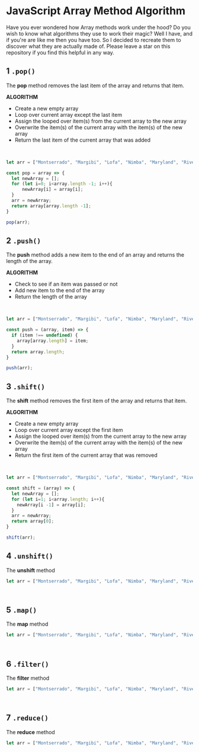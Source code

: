 # JavaScript Array Method Algorithm
Have you ever wondered how Array methods work under the hood? Do you wish to know what algorithms they use to work their magic? Well I have, and if you're are like me then you have too. So I decided to recreate them to discover what they are actually made of. Please leave a star on this repository if you find this helpful in any way.

<!-- The pop method code section -->
## 1 <code>.pop()</code>
The <strong>pop</strong> method removes the last item of the array and returns that item.

<strong>ALGORITHM</strong>
+ Create a new empty array
+ Loop over current array except the last item
+ Assign the looped over item(s) from the current array to the new array
+ Overwrite the item(s) of the current array with the item(s) of the new array
+ Return the last item of the current array that was added

<br>

```js
let arr = ["Montserrado", "Margibi", "Lofa", "Nimba", "Maryland", "Rivercess", "Gbarpolu", "Bomi", "Sinoe"];

const pop = array => {
  let newArray = [];
  for (let i=0; i<array.length -1; i++){
      newArray[i] = array[i];
  }
  arr = newArray;
  return array[array.length -1];
}

pop(arr);
```

<!-- The push method code section -->
## 2 <code>.push()</code>
The <strong>push</strong> method adds a new item to the end of an array and returns the length of the array.

<strong>ALGORITHM</strong>
+ Check to see if an item was passed or not
+ Add new item to the end of the array
+ Return the length of the array

<br>

```js
let arr = ["Montserrado", "Margibi", "Lofa", "Nimba", "Maryland", "Rivercess", "Gbarpolu", "Bomi", "Sinoe"];

const push = (array, item) => {
  if (item !== undefined) {
    array[array.length] = item;
  }
  return array.length;
} 

push(arr);
```

<!-- The shift method code section -->
## 3 <code>.shift()</code>
The <strong>shift</strong> method removes the first item of the array and returns that item.

<strong>ALGORITHM</strong>
+ Create a new empty array
+ Loop over current array except the first item
+ Assign the looped over item(s) from the current array to the new array
+ Overwrite the item(s) of the current array with the item(s) of the new array
+ Return the first item of the current array that was removed

<br>

```js
let arr = ["Montserrado", "Margibi", "Lofa", "Nimba", "Maryland", "Rivercess", "Gbarpolu", "Bomi", "Sinoe"];

const shift = (array) => {
  let newArray = []; 
  for (let i=1; i<array.length; i++){
    newArray[i -1] = array[i];
  }
  arr = newArray;
  return array[0];
} 

shift(arr);
```

<!-- The unshift method code section -->
## 4 <code>.unshift()</code>
The <strong>unshift</strong> method

```js
let arr = ["Montserrado", "Margibi", "Lofa", "Nimba", "Maryland", "Rivercess", "Gbarpolu", "Bomi", "Sinoe"];




```

<!-- The map method code section -->
## 5 <code>.map()</code>
The <strong>map</strong> method 

```js
let arr = ["Montserrado", "Margibi", "Lofa", "Nimba", "Maryland", "Rivercess", "Gbarpolu", "Bomi", "Sinoe"];




```

<!-- The filter method code section -->
## 6 <code>.filter()</code>
The <strong>filter</strong> method 

```js
let arr = ["Montserrado", "Margibi", "Lofa", "Nimba", "Maryland", "Rivercess", "Gbarpolu", "Bomi", "Sinoe"];




```

<!-- The reduce method code section -->
## 7 <code>.reduce()</code>
The <strong>reduce</strong> method 
```js
let arr = ["Montserrado", "Margibi", "Lofa", "Nimba", "Maryland", "Rivercess", "Gbarpolu", "Bomi", "Sinoe"];




```